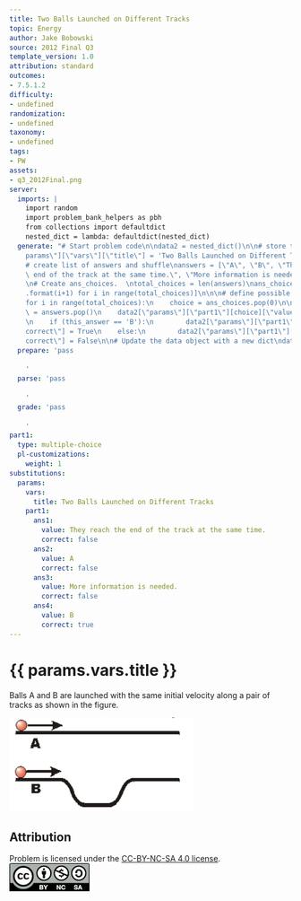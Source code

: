 ```yaml
---
title: Two Balls Launched on Different Tracks
topic: Energy
author: Jake Bobowski
source: 2012 Final Q3
template_version: 1.0
attribution: standard
outcomes:
- 7.5.1.2
difficulty:
- undefined
randomization:
- undefined
taxonomy:
- undefined
tags:
- PW
assets:
- q3_2012Final.png
server:
  imports: |
    import random
    import problem_bank_helpers as pbh
    from collections import defaultdict
    nested_dict = lambda: defaultdict(nested_dict)
  generate: "# Start problem code\n\ndata2 = nested_dict()\n\n# store title\ndata2[\"\
    params\"][\"vars\"][\"title\"] = 'Two Balls Launched on Different Tracks'\n\n\
    # create list of answers and shuffle\nanswers = [\"A\", \"B\", \"They reach the\
    \ end of the track at the same time.\", \"More information is needed.\"]\nrandom.shuffle(answers)\n\
    \n# Create ans_choices.  \ntotal_choices = len(answers)\nans_choices = [\"ans{0}\"\
    .format(i+1) for i in range(total_choices)]\n\n\n# define possible answers.  \n\
    for i in range(total_choices):\n    choice = ans_choices.pop(0)\n\n    this_answer\
    \ = answers.pop()\n    data2[\"params\"][\"part1\"][choice][\"value\"] = this_answer\n\
    \n    if (this_answer == 'B'):\n        data2[\"params\"][\"part1\"][choice][\"\
    correct\"] = True\n    else:\n        data2[\"params\"][\"part1\"][choice][\"\
    correct\"] = False\n\n# Update the data object with a new dict\ndata.update(data2)\n"
  prepare: 'pass

    '
  parse: 'pass

    '
  grade: 'pass

    '
part1:
  type: multiple-choice
  pl-customizations:
    weight: 1
substitutions:
  params:
    vars:
      title: Two Balls Launched on Different Tracks
    part1:
      ans1:
        value: They reach the end of the track at the same time.
        correct: false
      ans2:
        value: A
        correct: false
      ans3:
        value: More information is needed.
        correct: false
      ans4:
        value: B
        correct: true
---
```

# {{ params.vars.title }}
Balls A and B are launched with the same initial velocity along a pair of tracks as shown in the figure.

![Ball A is launched along a horizontal track while Ball B is launched along a u-shaped track.](q3_2012Final.png)

## Attribution

Problem is licensed under the [CC-BY-NC-SA 4.0 license](https://creativecommons.org/licenses/by-nc-sa/4.0/).
![The Creative Commons 4.0 license requiring attribution-BY, non-commercial-NC, and share-alike-SA license.](https://raw.githubusercontent.com/firasm/bits/master/by-nc-sa.png)